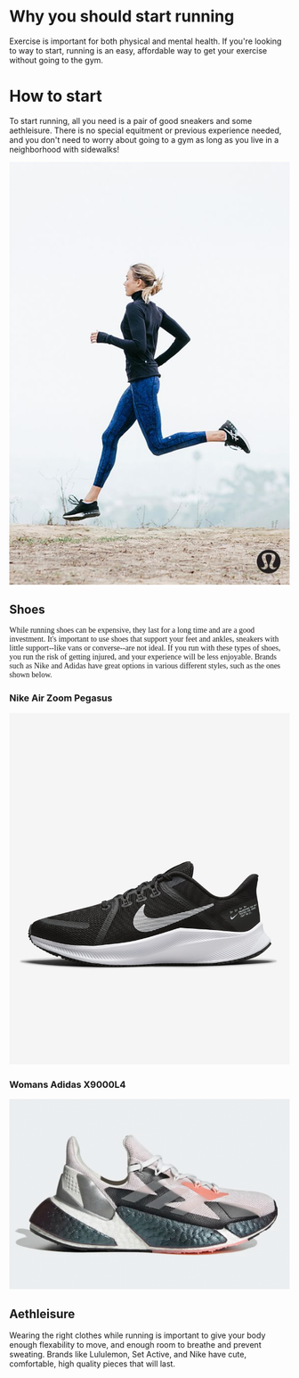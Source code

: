 # Why you should start running
<html>
<head>
Exercise is important for both physical and mental health. If you're looking to way to start, running is an easy, affordable way to get your exercise without going to the gym.
  </head>
<body>
  <h1>How to start</h1>
<p>To start running, all you need is a pair of good sneakers and some aethleisure. There is no special equitment or previous experience needed, and you don't need to worry about going to a gym as long as you live in a neighborhood with sidewalks!</p>
  <img src="a45dc13401cc72f663cb482eb30e3bc2.jpg" alt="girl running"> <!--picture of someone running-->
  <h2>Shoes</h2>
  <p style="font-family:'times new roman'"> While running shoes can be expensive, they last for a long time and are a good investment. It's important to use shoes that support your feet and ankles, sneakers with little support--like vans or converse--are not ideal. If you run with these types of shoes, you run the risk of getting injured, and your experience will be less enjoyable.
  Brands such as Nike and Adidas have great options in various different styles, such as the ones shown below. </p>
  <h3>Nike Air Zoom Pegasus</h3>
  <img src="quest-4-mens-road-running-shoes-8k2ngj.png.jpeg">
  <h3>Womans Adidas X9000L4</h3>
  <img src="X9000LR-feature-2.png.webp">    
  <h2>Aethleisure</h2>
<p>Wearing the right clothes while running is important to give your body enough flexability to move, and enough room to breathe and prevent sweating. Brands like Lululemon, Set Active, and Nike have cute, comfortable, high quality pieces that will last. </p> 
</head>
</html>
